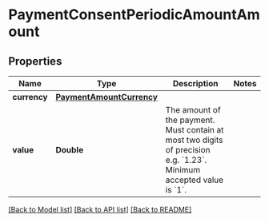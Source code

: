 # PaymentConsentPeriodicAmountAmount

## Properties
Name | Type | Description | Notes
------------ | ------------- | ------------- | -------------
**currency** | [**PaymentAmountCurrency**](PaymentAmountCurrency.md) |  | 
**value** | **Double** | The amount of the payment. Must contain at most two digits of precision e.g. &#x60;1.23&#x60;. Minimum accepted value is &#x60;1&#x60;. | 

[[Back to Model list]](../README.md#documentation-for-models) [[Back to API list]](../README.md#documentation-for-api-endpoints) [[Back to README]](../README.md)


